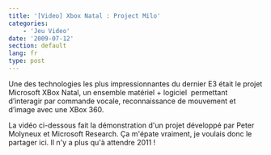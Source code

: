 ```yaml
---
title: '[Video] Xbox Natal : Project Milo'
categories:
    - 'Jeu Video'
date: '2009-07-12'
section: default
lang: fr
type: post
---
```


Une des technologies les plus impressionnantes du dernier E3 était le projet Microsoft XBox Natal, un ensemble matériel + logiciel  permettant d’interagir par commande vocale, reconnaissance de mouvement et d’image avec une XBox 360.

<!-- more -->

La vidéo ci-dessous fait la démonstration d'un projet développé par Peter Molyneux et Microsoft Research. Ça m'épate vraiment, je voulais donc le partager ici. Il n'y a plus qu'à attendre 2011&nbsp;!